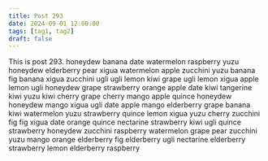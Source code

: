```yaml
---
title: Post 293
date: 2024-09-01 12:00:00
tags: [tag1, tag2]
draft: false
---
```

This is post 293.
honeydew
banana
date
watermelon
raspberry
yuzu
honeydew
elderberry
pear
xigua
watermelon
apple
zucchini
yuzu
banana
fig
banana
xigua
zucchini
ugli
ugli
lemon
kiwi
grape
ugli
lemon
xigua
apple
lemon
ugli
honeydew
grape
strawberry
orange
apple
date
kiwi
tangerine
kiwi
yuzu
kiwi
cherry
grape
cherry
mango
apple
quince
honeydew
honeydew
mango
xigua
ugli
date
apple
mango
elderberry
grape
banana
kiwi
watermelon
yuzu
strawberry
quince
lemon
xigua
yuzu
cherry
zucchini
fig
fig
xigua
date
orange
quince
nectarine
strawberry
kiwi
ugli
quince
strawberry
honeydew
zucchini
raspberry
watermelon
grape
pear
zucchini
yuzu
mango
orange
elderberry
fig
elderberry
ugli
nectarine
elderberry
strawberry
lemon
elderberry
raspberry
